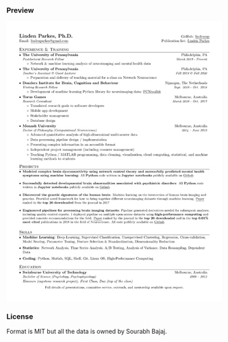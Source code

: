 ### Preview
![Resume Screenshot](/parkes_linden_cv.png)

### License
Format is MIT but all the data is owned by Sourabh Bajaj.
